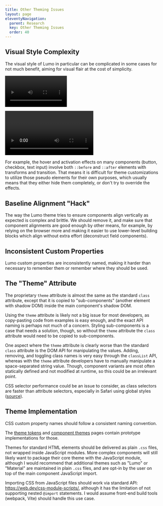 ```yaml
---
title: Other Theming Issues
layout: page
eleventyNavigation:
  parent: Research
  key: Other Theming Issues
  order: 40
---
```


## Visual Style Complexity
The visual style of Lumo in particular can be complicated in some cases for not much benefit, aiming for visual flair at the cost of simplicity.

<video src="/docs/assets/textfield-focus.mov" autoplay loop style="width:203px;"></video>

<video src="/docs/assets/checkbox-click.mov" autoplay loop style="width:290px;"></video>

For example, the hover and activation effects on many components (button, checkbox, text input) involve both `::before` and `::after` elements with transforms and transition. That means it is difficult for theme customizations to utilize those pseudo elements for their own purposes, which usually means that they either hide them completely, or don't try to override the effects.

<!--
- Text Field mask image for overflowing text is causing issues: https://github.com/vaadin/web-components/issues/3898
->


### Proposal: clean, minimal, functional visual styling
Less is more for the majority of business application users. Lumo should aim to be a great baseline theme, from which custom themes can easily extend upon, instead of tying to be the flashiest and most polished theme out of the box.

I'm not proposing the removal of all visual styling, only the more elaborate ones, while keeping simple state change transition effects. Simple state transition effects are easier to customize, as the selectors are simpler (no pseudo-elements) and there are less properties to override (for example, no transforms). More elaborate styling could be better suited as Cookbook examples.

See [Component themes](/prototypes/component-themes/) for examples of simpler baseline styling.

<!--
## Complex selectors
The selectors in the Lumo theme are hard to override. Most often, you end up inspecting the DOM with browser dev tools and copy paste the selector from there.

For example:
```css
/* From vaadin-lumo-styles/mixins/input-field-shared.js */
:host(:hover:not([readonly]):not([focused])) [part='label'] {
  color: var(--lumo-body-text-color);
}
```

If a developer wants to override the text field label color to red, they will likely do the following (in the corresponding component style sheet):
```css
[part="label"] {
  color: red;
}
/* or */
vaadin-text-field::part(label) {
  color: red;
}
```
The specificity of that selector is not enough to override the built-in hover color. The developer will likely need to open the browser inspector to identify the selector they need to override.

TODO: actually, using ::part will override any shadow DOM styles, so this point is moot if we package styles inside shadow DOM (though, which I'm arguing against at the moment - but those would only be the "theme style", not "core styles").

### Proposal: use CSS cascale layers
The previous proposal for less elaborate visual styling/effects will help, but in addition, we should use `@layer` to reduce selector specificity and make overriding styles that much easier.
-->

## Baseline Alignment "Hack"
The way the Lumo theme tries to ensure components align vertically as expected is complex and brittle. We should remove it, and make sure that component alignments are good enough by other means, for example, by relying on the browser more and making it easier to use lower-level building blocks which align without extra effort (deconstruct field components).

## Inconsistent Custom Properties
Lumo custom properties are inconsistently named, making it harder than necessary to remember them or remember where they should be used.


## The "Theme" Attribute
The proprietary `theme` attribute is almost the same as the standard `class` attribute, except that it is copied to "sub-components" (another element with shadow DOM) inside the main component's shadow DOM.

Using the `theme` attribute  is likely not a big issue for most developers, as copy-pasting code from examples is easy enough, and the exact API naming is perhaps not much of a concern. Styling sub-components is a case that needs a solution, though, so without the `theme` attribute the `class` attribute would need to be copied to sub-components.

One aspect where the `theme` attribute is clearly worse than the standard `class` attribute is the DOM API for manipulating the values. Adding, removing, and toggling class names is very easy through the `classList` API, whereas with the `theme` attribute developers have to manually manipulate a space-separated string value. Though, component variants are most often statically defined and not modified at runtime, so this could be an irrelevant point.

CSS selector performance could be an issue to consider, as class selectors are faster than attribute selectors, especially in Safari using global styles ([source](https://nolanlawson.com/2022/06/22/style-scoping-versus-shadow-dom-which-is-fastest/)).

## Theme Implementation


CSS custom property names should follow a consistent naming convention.

The [theme tokens](/prototypes/tokens/) and [component themes](/prototypes/component-themes/) pages contain prototype implementations for those.

Themes for standard HTML elements should be delivered as plain `.css` files, not wrapped inside JavaScript modules. More complex components will still likely want to package their core theme with the JavaScript module, although I would recommend that additional themes such as "Lumo" or "Material" are maintained in plain `.css` files, and are opt-in by the user on top of the main component JavaScript import.

Importing CSS from JavaScript files should work via standard API: https://web.dev/css-module-scripts/, although it has the limitation of not supporting nested `@import` statements. I would assume front-end build tools (webpack, Vite) should handle this use case.


<!-- ## Component sizing and spacing
No built-in spacing outside the component (button and text field). No fixed height for buttons and inputs, rely on line height and padding instead (?) -->
